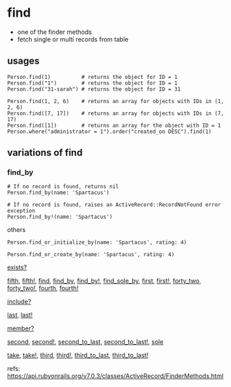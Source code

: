 # find
- one of the finder methods
- fetch single or multi records from table

## usages

```
Person.find(1)          # returns the object for ID = 1
Person.find("1")        # returns the object for ID = 1
Person.find("31-sarah") # returns the object for ID = 31

Person.find(1, 2, 6)    # returns an array for objects with IDs in (1, 2, 6)
Person.find([7, 17])    # returns an array for objects with IDs in (7, 17)
Person.find([1])        # returns an array for the object with ID = 1
Person.where("administrator = 1").order("created_on DESC").find(1)
```

## variations of find

### find_by
```
# If no record is found, returns nil
Person.find_by(name: 'Spartacus')

# If no record is found, raises an ActiveRecord::RecordNotFound error exception
Person.find_by!(name: 'Spartacus')
```

others
```
Person.find_or_initialize_by(name: 'Spartacus', rating: 4)

Person.find_or_create_by(name: 'Spartacus', rating: 4)

```

[exists?](https://api.rubyonrails.org/v7.0.3/classes/ActiveRecord/FinderMethods.html#method-i-exists-3F)

[fifth](https://api.rubyonrails.org/v7.0.3/classes/ActiveRecord/FinderMethods.html#method-i-fifth), [fifth!](https://api.rubyonrails.org/v7.0.3/classes/ActiveRecord/FinderMethods.html#method-i-fifth-21), [find](https://api.rubyonrails.org/v7.0.3/classes/ActiveRecord/FinderMethods.html#method-i-find), [find_by](https://api.rubyonrails.org/v7.0.3/classes/ActiveRecord/FinderMethods.html#method-i-find_by), [find_by!](https://api.rubyonrails.org/v7.0.3/classes/ActiveRecord/FinderMethods.html#method-i-find_by-21), [find_sole_by](https://api.rubyonrails.org/v7.0.3/classes/ActiveRecord/FinderMethods.html#method-i-find_sole_by), [first](https://api.rubyonrails.org/v7.0.3/classes/ActiveRecord/FinderMethods.html#method-i-first), [first!](https://api.rubyonrails.org/v7.0.3/classes/ActiveRecord/FinderMethods.html#method-i-first-21), [forty_two](https://api.rubyonrails.org/v7.0.3/classes/ActiveRecord/FinderMethods.html#method-i-forty_two), [forty_two!](https://api.rubyonrails.org/v7.0.3/classes/ActiveRecord/FinderMethods.html#method-i-forty_two-21), [fourth](https://api.rubyonrails.org/v7.0.3/classes/ActiveRecord/FinderMethods.html#method-i-fourth), [fourth!](https://api.rubyonrails.org/v7.0.3/classes/ActiveRecord/FinderMethods.html#method-i-fourth-21)

[include?](https://api.rubyonrails.org/v7.0.3/classes/ActiveRecord/FinderMethods.html#method-i-include-3F)

[last](https://api.rubyonrails.org/v7.0.3/classes/ActiveRecord/FinderMethods.html#method-i-last), [last!](https://api.rubyonrails.org/v7.0.3/classes/ActiveRecord/FinderMethods.html#method-i-last-21)

[member?](https://api.rubyonrails.org/v7.0.3/classes/ActiveRecord/FinderMethods.html#method-i-member-3F)

[second](https://api.rubyonrails.org/v7.0.3/classes/ActiveRecord/FinderMethods.html#method-i-second), [second!](https://api.rubyonrails.org/v7.0.3/classes/ActiveRecord/FinderMethods.html#method-i-second-21), [second_to_last](), [second_to_last!](https://api.rubyonrails.org/v7.0.3/classes/ActiveRecord/FinderMethods.html#method-i-second_to_last), [sole](https://api.rubyonrails.org/v7.0.3/classes/ActiveRecord/FinderMethods.html#method-i-sole)

[take](https://api.rubyonrails.org/v7.0.3/classes/ActiveRecord/FinderMethods.html#method-i-take), [take!](https://api.rubyonrails.org/v7.0.3/classes/ActiveRecord/FinderMethods.html#method-i-take-21), [third](https://api.rubyonrails.org/v7.0.3/classes/ActiveRecord/FinderMethods.html#method-i-third), [third!](https://api.rubyonrails.org/v7.0.3/classes/ActiveRecord/FinderMethods.html#method-i-third-21), [third_to_last](https://api.rubyonrails.org/v7.0.3/classes/ActiveRecord/FinderMethods.html#method-i-third_to_last), [third_to_last!](https://api.rubyonrails.org/v7.0.3/classes/ActiveRecord/FinderMethods.html#method-i-third_to_last-21)

refs:
https://api.rubyonrails.org/v7.0.3/classes/ActiveRecord/FinderMethods.html